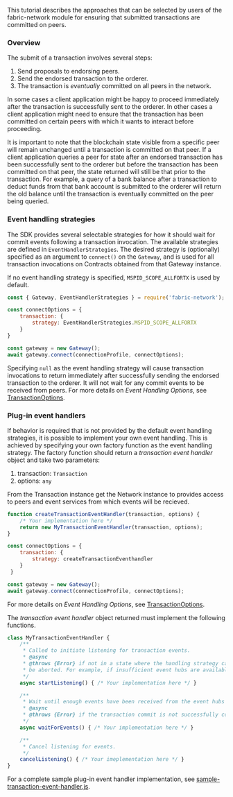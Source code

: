 This tutorial describes the approaches that can be selected by users of the
fabric-network module for ensuring that submitted transactions are committed
on peers.

### Overview

The submit of a transaction involves several steps:
1. Send proposals to endorsing peers.
2. Send the endorsed transaction to the orderer.
3. The transaction is *eventually* committed on all peers in the network.

In some cases a client application might be happy to proceed immediately after
the transaction is successfully sent to the orderer. In other cases a client
application might need to ensure that the transaction has been committed on
certain peers with which it wants to interact before proceeding.

It is important to note that the blockchain state visible from a specific peer
will remain unchanged until a transaction is committed on that peer. If a
client application queries a peer for state after an endorsed transaction has
been successfully sent to the orderer but before the transaction has been
committed on that peer, the state returned will still be that prior to the
transaction. For example, a query of a bank balance after a transaction to
deduct funds from that bank account is submitted to the orderer will return
the old balance until the transaction is eventually committed on the peer
being queried.

### Event handling strategies

The SDK provides several selectable strategies for how it should wait for
commit events following a transaction invocation. The available strategies
are defined in `EventHandlerStrategies`. The desired strategy is
(optionally) specified as an argument to `connect()` on the `Gateway`, and
is used for all transaction invocations on Contracts obtained from that
Gateway instance.

If no event handling strategy is specified, `MSPID_SCOPE_ALLFORTX` is used
by default.

```javascript
const { Gateway, EventHandlerStrategies } = require('fabric-network');

const connectOptions = {
    transaction: {
        strategy: EventHandlerStrategies.MSPID_SCOPE_ALLFORTX
    }
}

const gateway = new Gateway();
await gateway.connect(connectionProfile, connectOptions);
```

Specifying `null` as the event handling strategy will cause transaction
invocations to return immediately after successfully sending the endorsed
transaction to the orderer. It will not wait for any commit events to be
received from peers.  For more details on *Event Handling Options*, see [TransactionOptions](module-fabric-network.Gateway.html#~TransactionOptions__anchor).

### Plug-in event handlers

If behavior is required that is not provided by the default event handling
strategies, it is possible to implement your own event handling. This is
achieved by specifying your own factory function as the event handling
strategy. The factory function should return a *transaction event handler*
object and take two parameters:
1. transaction:  `Transaction`
2. options: `any`

From the Transaction instance get the Network instance to provides access to peers and event services from which events will be recieved.

```javascript
function createTransactionEventHandler(transaction, options) {
    /* Your implementation here */
    return new MyTransactionEventHandler(transaction, options);
}

const connectOptions = {
    transaction: {
        strategy: createTransactionEventhandler
    }
 }

const gateway = new Gateway();
await gateway.connect(connectionProfile, connectOptions);
```

For more details on *Event Handling Options*, see [TransactionOptions](module-fabric-network.Gateway.html#~TransactionOptions__anchor).

The *transaction event handler* object returned must implement the following functions.

```javascript
class MyTransactionEventHandler {
    /**
     * Called to initiate listening for transaction events.
     * @async
     * @throws {Error} if not in a state where the handling strategy can be satified and the transaction should
     * be aborted. For example, if insufficient event hubs are available.
     */
    async startListening() { /* Your implementation here */ }

    /**
     * Wait until enough events have been received from the event hubs to satisfy the event handling strategy.
     * @async
     * @throws {Error} if the transaction commit is not successfully confirmed.
     */
    async waitForEvents() { /* Your implementation here */ }

    /**
     * Cancel listening for events.
     */
    cancelListening() { /* Your imeplementation here */ }
}
```

For a complete sample plug-in event handler implementation, see [sample-transaction-event-handler.js](https://github.com/hyperledger/fabric-sdk-node/blob/master/test/integration/network-e2e/sample-transaction-event-handler.js).
